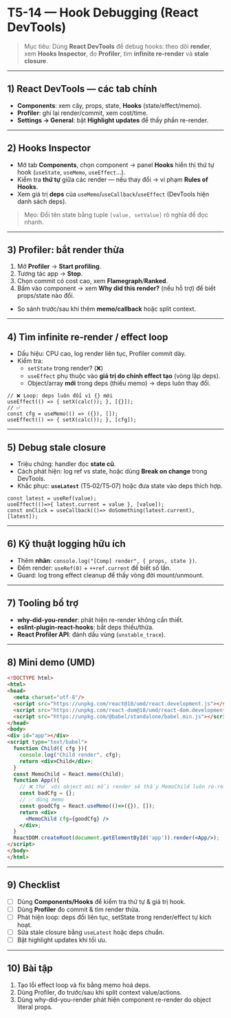# T5-14 — Hook Debugging (React DevTools)

> Mục tiêu: Dùng **React DevTools** để debug hooks: theo dõi **render**, xem **Hooks Inspector**, đo **Profiler**, tìm **infinite re-render** và **stale closure**.

---

## 1) React DevTools — các tab chính
- **Components**: xem cây, props, state, **Hooks** (state/effect/memo).
- **Profiler**: ghi lại render/commit, xem cost/time.
- **Settings → General**: bật **Highlight updates** để thấy phần re-render.

---

## 2) Hooks Inspector
- Mở tab **Components**, chọn component → panel **Hooks** hiển thị thứ tự hook (`useState`, `useMemo`, `useEffect`...).
- Kiểm tra **thứ tự** giữa các render — nếu thay đổi → vi phạm **Rules of Hooks**.
- Xem giá trị **deps** của `useMemo`/`useCallback`/`useEffect` (DevTools hiện danh sách deps).

> Mẹo: Đổi tên state bằng tuple `[value, setValue]` rõ nghĩa để đọc nhanh.

---

## 3) Profiler: bắt render thừa
1. Mở **Profiler** → **Start profiling**.  
2. Tương tác app → **Stop**.  
3. Chọn commit có cost cao, xem **Flamegraph**/**Ranked**.  
4. Bấm vào component → xem **Why did this render?** (nếu hỗ trợ) để biết props/state nào đổi.

- So sánh trước/sau khi thêm **memo/callback** hoặc split context.

---

## 4) Tìm infinite re-render / effect loop
- Dấu hiệu: CPU cao, log render liên tục, Profiler commit dày.
- Kiểm tra:
  - `setState` trong render? (❌)
  - `useEffect` phụ thuộc vào **giá trị do chính effect tạo** (vòng lặp deps).
  - Object/array **mới** trong deps (thiếu memo) → deps luôn thay đổi.

```tsx
// ❌ Loop: deps luôn đổi vì {} mới
useEffect(() => { setX(calc()); }, [{}]);
// ✅
const cfg = useMemo(() => ({}), []);
useEffect(() => { setX(calc()); }, [cfg]);
```

---

## 5) Debug stale closure
- Triệu chứng: handler đọc **state cũ**.
- Cách phát hiện: log ref vs state, hoặc dùng **Break on change** trong DevTools.
- Khắc phục: **`useLatest`** (T5‑02/T5‑07) hoặc đưa state vào deps thích hợp.

```tsx
const latest = useRef(value);
useEffect(()=>{ latest.current = value }, [value]);
const onClick = useCallback(()=> doSomething(latest.current), [latest]);
```

---

## 6) Kỹ thuật logging hữu ích
- Thêm **nhãn**: `console.log("[Comp] render", { props, state })`.
- Đếm render: `useRef(0)` + `++ref.current` để biết số lần.
- Guard: log trong effect cleanup để thấy vòng đời mount/unmount.

---

## 7) Tooling bổ trợ
- **why-did-you-render**: phát hiện re-render không cần thiết.  
- **eslint-plugin-react-hooks**: bắt deps thiếu/thừa.  
- **React Profiler API**: đánh dấu vùng (`unstable_trace`).

---

## 8) Mini demo (UMD)
```html
<!DOCTYPE html>
<html>
<head>
  <meta charset="utf-8"/>
  <script src="https://unpkg.com/react@18/umd/react.development.js"></script>
  <script src="https://unpkg.com/react-dom@18/umd/react-dom.development.js"></script>
  <script src="https://unpkg.com/@babel/standalone/babel.min.js"></script>
</head>
<body>
<div id="app"></div>
<script type="text/babel">
  function Child({ cfg }){
    console.log("Child render", cfg);
    return <div>Child</div>;
  }
  const MemoChild = React.memo(Child);
  function App(){
    // ❌ thử với object mới mỗi render sẽ thấy MemoChild luôn re-render
    const badCfg = {};
    // ✅ dùng memo
    const goodCfg = React.useMemo(()=>({}), []);
    return <div>
      <MemoChild cfg={goodCfg} />
    </div>;
  }
  ReactDOM.createRoot(document.getElementById('app')).render(<App/>);
</script>
</body>
</html>
```

---

## 9) Checklist
- [ ] Dùng **Components/Hooks** để kiểm tra thứ tự & giá trị hook.  
- [ ] Dùng **Profiler** đo commit & tìm render thừa.  
- [ ] Phát hiện loop: deps đổi liên tục, setState trong render/effect tự kích hoạt.  
- [ ] Sửa stale closure bằng `useLatest` hoặc deps chuẩn.  
- [ ] Bật highlight updates khi tối ưu.

---

## 10) Bài tập
1. Tạo lỗi effect loop và fix bằng memo hoá deps.  
2. Dùng Profiler, đo trước/sau khi split context value/actions.  
3. Dùng why-did-you-render phát hiện component re-render do object literal props.